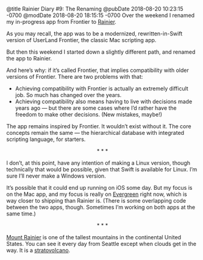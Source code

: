 @title Rainier Diary #9: The Renaming
@pubDate 2018-08-20 10:23:15 -0700
@modDate 2018-08-20 18:15:15 -0700
Over the weekend I renamed my in-progress app from Frontier to [Rainier](https://github.com/brentsimmons/Rainier).

As you may recall, the app was to be a modernized, rewritten-in-Swift version of UserLand Frontier, the classic Mac scripting app.

But then this weekend I started down a slightly different path, and renamed the app to Rainier.

And here’s why: if it’s called Frontier, that implies compatibility with older versions of Frontier. There are two problems with that:

* Achieving compatibility with Frontier is actually an extremely difficult job. So much has changed over the years.
* Achieving compatibility also means having to live with decisions made years ago — but there are some cases where I’d rather have the freedom to make other decisions. (New mistakes, maybe!)

The app remains inspired by Frontier. It wouldn’t exist without it. The core concepts remain the same — the hierarchical database with integrated scripting language, for starters.

<p style="text-align:center">* * *</p>

I don’t, at this point, have any intention of making a Linux version, though technically that would be possible, given that Swift is available for Linux. I’m sure I’ll never make a Windows version.

It’s possible that it could end up running on iOS some day. But my focus is on the Mac app, and my focus is really on [Evergreen](https://github.com/brentsimmons/Evergreen) right now, which is way closer to shipping than Rainier is. (There is some overlapping code between the two apps, though. Sometimes I’m working on both apps at the same time.)

<p style="text-align:center">* * *</p>

[Mount Rainier](https://en.wikipedia.org/wiki/Mount_Rainier) is one of the tallest mountains in the continental United States. You can see it every day from Seattle except when clouds get in the way. It is a [stratovolcano](https://en.wikipedia.org/wiki/Stratovolcano).
